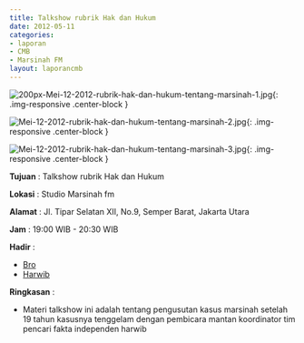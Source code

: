 ```yaml
---
title: Talkshow rubrik Hak dan Hukum
date: 2012-05-11
categories:
- laporan
- CMB
- Marsinah FM
layout: laporancmb
---
```


![200px-Mei-12-2012-rubrik-hak-dan-hukum-tentang-marsinah-1.jpg](/uploads/200px-Mei-12-2012-rubrik-hak-dan-hukum-tentang-marsinah-1.jpg){: .img-responsive .center-block }

![Mei-12-2012-rubrik-hak-dan-hukum-tentang-marsinah-2.jpg](/uploads/Mei-12-2012-rubrik-hak-dan-hukum-tentang-marsinah-2.jpg){: .img-responsive .center-block }

![Mei-12-2012-rubrik-hak-dan-hukum-tentang-marsinah-3.jpg](/uploads/Mei-12-2012-rubrik-hak-dan-hukum-tentang-marsinah-3.jpg){: .img-responsive .center-block }


**Tujuan** : Talkshow rubrik Hak dan Hukum 

**Lokasi** : Studio Marsinah fm

**Alamat** : Jl. Tipar Selatan XII, No.9, Semper Barat, Jakarta Utara

**Jam** : 19:00 WIB - 20:30 WIB

**Hadir** : 
* [Bro](http://wiki.ciptamedia.org/wiki/Bro)
* [Harwib](http://wiki.ciptamedia.org/wiki/Harwib)

**Ringkasan** : 
* Materi talkshow ini adalah tentang pengusutan kasus marsinah setelah 19 tahun kasusnya tenggelam dengan pembicara mantan koordinator tim pencari fakta independen harwib
